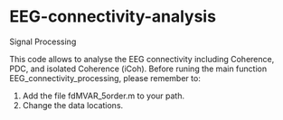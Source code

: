 # EEG-connectivity-analysis
Signal Processing

This code allows to analyse the EEG connectivity including Coherence, PDC, and isolated Coherence (iCoh).
Before runing the main function EEG_connectivity_processing, please remember to:
1. Add the file fdMVAR_5order.m to your path.
2. Change the data locations.

